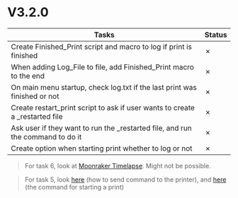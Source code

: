 # V3.2.0

| Tasks | Status |
| ----- | ------ |
| Create Finished_Print script and macro to log if print is finished | &cross; |
| When adding Log_File to file, add Finished_Print macro to the end | &cross; |
| On main menu startup, check log.txt if the last print was finished or not | &cross; |
| Create restart_print script to ask if user wants to create a _restarted file | &cross; |
| Ask user if they want to run the _restarted file, and run the command to do it | &cross; |
| Create option when starting print whether to log or not | &cross; |

> For task 6, look at [Moonraker Timelapse](https://github.com/mainsail-crew/moonraker-timelapse). Might not be possible.

> For task 5, look [here](https://klipper.discourse.group/t/sending-commands-from-cb1-terminal-to-printer/9078/3) (how to send command to the printer), and [here](https://www.klipper3d.org/G-Codes.html#sdcard_print_file) (the command for starting a print)